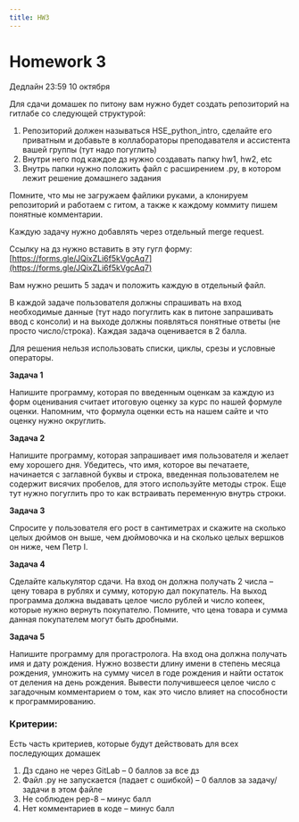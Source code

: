 ```yaml
---
title: HW3
---
```


# Homework 3

Дедлайн 23:59 10 октября

Для сдачи домашек по питону вам нужно будет создать репозиторий на гитлабе со следующей структурой:

1. Репозиторий должен называться  HSE_python_intro, сделайте его приватным и добавьте в коллабораторы преподавателя и ассистента вашей группы (тут надо погуглить)
2. Внутри него под каждое дз нужно создавать папку hw1, hw2, etc
3. Внутрь папки нужно положить файл с расширением .py, в котором лежит решение домашнего задания

Помните, что мы не загружаем файлики руками, а клонируем репозиторий и работаем с гитом, а также к каждому коммиту пишем понятные комментарии.

Каждую задачу нужно добавлять через отдельный merge request. 

Ссылку на дз нужно вставить в эту гугл форму: [https://forms.gle/JQixZLi6f5kVgcAq7](https://forms.gle/JQixZLi6f5kVgcAq7)

Вам нужно решить 5 задач и положить каждую в отдельный файл.

В каждой задаче пользователя должны спрашивать на вход необходимые данные (тут надо погуглить как в питоне запрашивать ввод с консоли) и на выходе должны появляться понятные ответы (не просто число/строка). Каждая задача оценивается в 2 балла.

Для решения нельзя использовать списки, циклы, срезы и условные операторы.

**Задача 1**

Напишите программу, которая по введенным оценкам за каждую из форм оценивания считает итоговую оценку за курс по нашей формуле оценки. Напомним, что формула оценки есть на нашем сайте и что оценку нужно округлить.

**Задача 2**

Напишите программу, которая запрашивает имя пользователя и желает ему хорошего дня. Убедитесь, что имя, которое вы печатаете, начинается с заглавной буквы и строка, введенная пользователем не содержит висячих пробелов, для этого используйте методы строк. Еще тут нужно погуглить про то как встраивать переменную внутрь строки.

**Задача 3**

Спросите у пользователя его рост в сантиметрах и скажите на сколько целых дюймов он выше, чем дюймовочка и на сколько целых вершков он ниже, чем Петр I.

**Задача 4**

Сделайте калькулятор сдачи. На вход он должна получать 2 числа – цену товара в рублях и сумму, которую дал покупатель. На выход программа должна выдавать целое число рублей и число копеек, которые нужно вернуть покупателю. Помните, что цена товара и сумма данная покупателем могут быть дробными.

**Задача 5**

Напишите программу для прогастролога. На вход она должна получать имя и дату рождения. Нужно возвести длину имени в степень месяца рождения, умножить на сумму чисел в годе рождения и найти остаток от деления на день рождения. Вывести получившееся целое число с загадочным комментарием о том, как это число влияет на способности к программированию.

### Критерии:

Есть часть критериев, которые будут действовать для всех последующих домашек

1. Дз сдано не через GitLab – 0 баллов за все дз
2. Файл .py не запускается (падает с ошибкой) – 0 баллов за задачу/задачи в этом файле
3. Не соблюден pep-8 – минус балл
4. Нет комментариев в коде – минус балл

